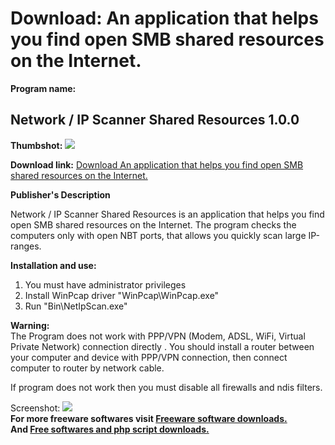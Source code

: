 # Download: An application that helps you find open SMB shared resources on the Internet.

**Program name:**

## Network / IP Scanner Shared Resources 1.0.0

  
**Thumbshot:** ![](http://www.freewarefiles.com/screenshot/ntwrkipscnnr_md.jpg)   
  
**Download link:** [Download An application that helps you find open SMB shared resources on the Internet.](http://freesoftwares.boysofts.com/Network-IP-Scanner-Shared-Resources_program_69709.html)  
  


**Publisher's Description**  
  


Network / IP Scanner Shared Resources is an application that helps you find open SMB shared resources on the Internet. The program checks the computers only with open NBT ports, that allows you quickly scan large IP-ranges. 

**Installation and use:**  
1) You must have administrator privileges  
2) Install WinPcap driver "WinPcap\WinPcap.exe"  
3) Run "Bin\NetIpScan.exe"

**Warning:**  
The Program does not work with PPP/VPN (Modem, ADSL, WiFi, Virtual Private Network) connection directly . You should install a router between your computer and device with PPP/VPN connection, then connect computer to router by network cable.

If program does not work then you must disable all firewalls and ndis filters. 

  
  
Screenshot: ![](http://www.freewarefiles.com/screenshot/ntwrkipscnnr.jpg)   
**For more freeware softwares visit [Freeware software downloads.](http://freesoftwares.boysofts.com/)**   
**And [Free softwares and php script downloads.](http://www.boysofts.com/)**
